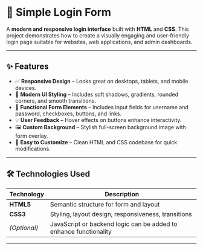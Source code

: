# 🔐 Simple Login Form

A **modern and responsive login interface** built with **HTML** and **CSS**. This project demonstrates how to create a visually engaging and user-friendly login page suitable for websites, web applications, and admin dashboards.

---

## ✨ Features
- ✅ **Responsive Design** – Looks great on desktops, tablets, and mobile devices.
- 🎨 **Modern UI Styling** – Includes soft shadows, gradients, rounded corners, and smooth transitions.
- 🔐 **Functional Form Elements** – Includes input fields for username and password, checkboxes, buttons, and links.
- 💡 **User Feedback** – Hover effects on buttons enhance interactivity.
- 🖼️ **Custom Background** – Stylish full-screen background image with form overlay.
- 🧩 **Easy to Customize** – Clean HTML and CSS codebase for quick modifications.

---

## 🛠️ Technologies Used

| Technology | Description |
|------------|-------------|
| **HTML5** | Semantic structure for form and layout |
| **CSS3** | Styling, layout design, responsiveness, transitions |
| *(Optional)* | JavaScript or backend logic can be added to enhance functionality |

---
